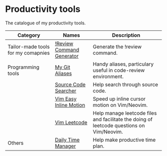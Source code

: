 # Productivity tools

The catalogue of my productivity tools.

|Category|Names|Description|
|-|-|-|
|Tailor-made tools for my comapnies|[!Review Command Generator][review-command-generator]|Generate the !review command.|
|Programming tools|[My Git Aliases][my-git-aliases]|Handy aliases, particulary useful in code-review environment.|
||[Source Code Searcher][source-code-searcher]|Help search through source code.|
||[Vim Easy Inline Motion][vim-easy-inline-motion]|Speed up inline cursor motion on Vim/Neovim.|
||[Vim Leetcode][vim-leetcode]|Help manage leetcode files and facilitate the doing of leetcode questions on Vim/Neovim.|
|Others|[Daily Time Manager][daily-time-manager]|Help make productive time plan.|

[review-command-generator]: <https://github.com/8ooo8/review-command-generator>

[my-git-aliases]: <https://github.com/8ooo8/my-git-aliases>
[source-code-searcher]: <https://github.com/8ooo8/source-code-searcher>
[vim-easy-inline-motion]: <https://github.com/8ooo8/vim-easy-inline-motion>
[vim-leetcode]: <https://github.com/8ooo8/vim-leetcode>

[daily-time-manager]: <https://github.com/8ooo8/daily-time-manager>
